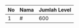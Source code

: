 | No | Nama            | Jumlah Level |
|----|-----------------|--------------|
| 1  | #    |    600        |
